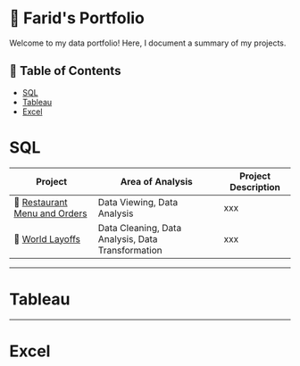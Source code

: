 # 📂 Farid's Portfolio

Welcome to my data portfolio! Here, I document a summary of my projects.

## 📑 Table of Contents
- [SQL](#sql)
- [Tableau](#tableau)
- [Excel](#excel)

# SQL

| Project | Area of Analysis | Project Description | 
|---|---|---|
| 🍝 [Restaurant Menu and Orders](https://github.com/Farid1270/Restaurant-Menu-and-Orders) | Data Viewing, Data Analysis | xxx | 
| 💼 [World Layoffs](https://github.com/Farid1270/Work-Layoffs) | Data Cleaning, Data Analysis, Data Transformation | xxx |  

***

# Tableau

***

# Excel
